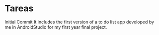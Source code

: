 # Tareas
Initial Commit
It includes the first version of a to do list app developed by me in AndroidStudio for my first year final project.
